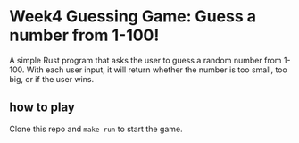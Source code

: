 # Week4 Guessing Game: Guess a number from 1-100!
A simple Rust program that asks the user to guess a random number from 1-100. With each user input, it will return whether the number is too small, too big, or if the user wins.

## how to play
Clone this repo and `make run` to start the game.